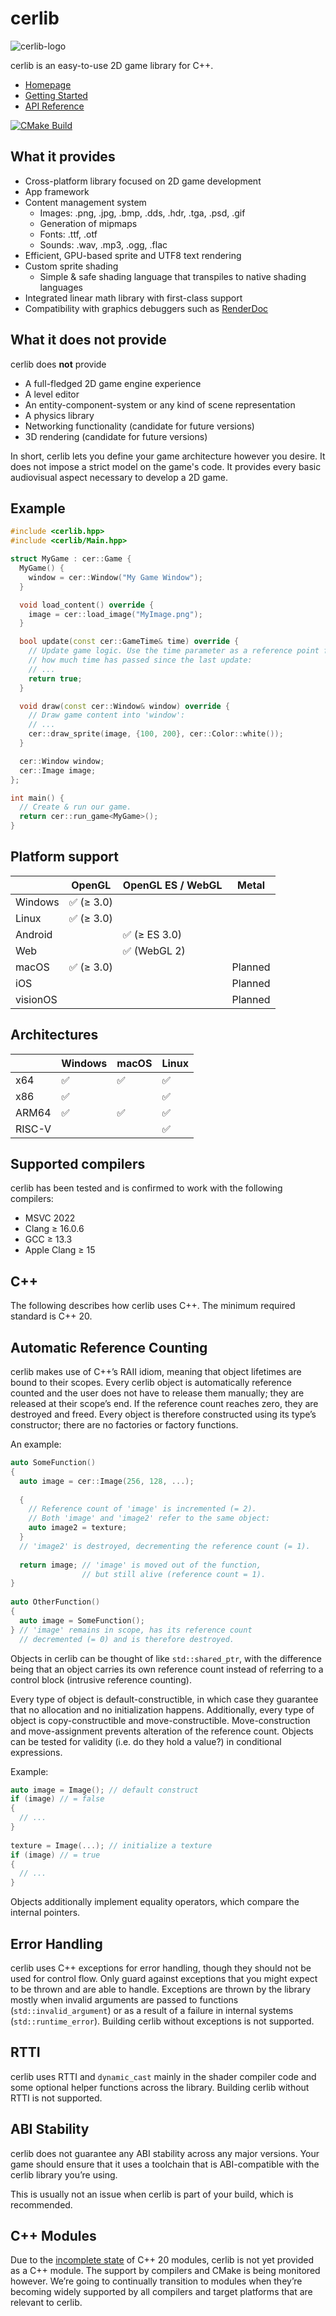 # cerlib

![cerlib-logo](misc/cerlib-logo-startpage.png)

cerlib is an easy-to-use 2D game library for C++.

- [Homepage](https://cerlib.org)
- [Getting Started](https://cerlib.org/getting-started)
- [API Reference](https://cerlib.org/docs/latest)

[![CMake Build](https://github.com/cemderv/cerlib/actions/workflows/cmake-multi-platform.yml/badge.svg)](https://github.com/cemderv/cerlib/actions/workflows/cmake-multi-platform.yml)

## What it provides

- Cross-platform library focused on 2D game development
- App framework
- Content management system
    - Images: .png, .jpg, .bmp, .dds, .hdr, .tga, .psd, .gif
    - Generation of mipmaps
    - Fonts: .ttf, .otf
    - Sounds: .wav, .mp3, .ogg, .flac
- Efficient, GPU-based sprite and UTF8 text rendering
- Custom sprite shading
    - Simple & safe shading language that transpiles to native shading languages
- Integrated linear math library with first-class support
- Compatibility with graphics debuggers such as [RenderDoc](https://renderdoc.org)

## What it does not provide

cerlib does **not** provide

- A full-fledged 2D game engine experience
- A level editor
- An entity-component-system or any kind of scene representation
- A physics library
- Networking functionality (candidate for future versions)
- 3D rendering (candidate for future versions)

In short, cerlib lets you define your game architecture however you desire.
It does not impose a strict model on the game's code.
It provides every basic audiovisual aspect necessary to develop a 2D game.

## Example

```cpp
#include <cerlib.hpp>
#include <cerlib/Main.hpp>

struct MyGame : cer::Game {
  MyGame() {
    window = cer::Window("My Game Window");
  }

  void load_content() override {
    image = cer::load_image("MyImage.png");
  }

  bool update(const cer::GameTime& time) override {
    // Update game logic. Use the time parameter as a reference point for
    // how much time has passed since the last update:
    // ...
    return true;
  }

  void draw(const cer::Window& window) override {
    // Draw game content into 'window':
    // ...
    cer::draw_sprite(image, {100, 200}, cer::Color::white());
  }

  cer::Window window;
  cer::Image image;
};

int main() {
  // Create & run our game.
  return cer::run_game<MyGame>();
}
```

## Platform support

|          | OpenGL    | OpenGL ES / WebGL | Metal   |
|----------|-----------|-------------------|---------|
| Windows  | ✅ (≥ 3.0) |                   |         |
| Linux    | ✅ (≥ 3.0) |                   |         |
| Android  |           | ✅ (≥ ES 3.0)      |         |
| Web      |           | ✅ (WebGL 2)       |         |
| macOS    | ✅ (≥ 3.0) |                   | Planned |
| iOS      |           |                   | Planned |
| visionOS |           |                   | Planned |

## Architectures

|        | Windows | macOS | Linux |
|--------|---------|-------|-------|
| x64    | ✅       | ✅     | ✅     |
| x86    | ✅       |       | ✅     |
| ARM64  | ✅       | ✅     | ✅     | 
| RISC-V |         |       | ✅     |

## Supported compilers

cerlib has been tested and is confirmed to work with the following compilers:

- MSVC 2022
- Clang ≥ 16.0.6
- GCC ≥ 13.3
- Apple Clang ≥ 15

## C++

The following describes how cerlib uses C++. The minimum required standard is C++ 20.

## Automatic Reference Counting

cerlib makes use of C++’s RAII idiom, meaning that object lifetimes are bound to their scopes.
Every cerlib object is automatically reference counted and the user does not have to release
them manually; they are released at their scope’s end. If the reference count reaches zero,
they are destroyed and freed. Every object is therefore constructed using its type’s constructor;
there are no factories or factory functions.

An example:

```cpp
auto SomeFunction()
{
  auto image = cer::Image(256, 128, ...);
 
  {
    // Reference count of 'image' is incremented (= 2).
    // Both 'image' and 'image2' refer to the same object:
    auto image2 = texture;
  }
  // 'image2' is destroyed, decrementing the reference count (= 1).
  
  return image; // 'image' is moved out of the function,
                // but still alive (reference count = 1).
}
 
auto OtherFunction()
{
  auto image = SomeFunction();
} // 'image' remains in scope, has its reference count
  // decremented (= 0) and is therefore destroyed.
```

Objects in cerlib can be thought of like `std::shared_ptr`, with the difference being that an object
carries its own reference count instead of referring to a control block (intrusive reference counting).

Every type of object is default-constructible, in which case they guarantee that no allocation and no
initialization happens. Additionally, every type of object is copy-constructible and move-constructible.
Move-construction and move-assignment prevents alteration of the reference count.
Objects can be tested for validity (i.e. do they hold a value?) in conditional expressions.

Example:

```cpp
auto image = Image(); // default construct
if (image) // = false
{
  // ...
}
 
texture = Image(...); // initialize a texture
if (image) // = true
{
  // ...
}
```

Objects additionally implement equality operators, which compare the internal pointers.

## Error Handling

cerlib uses C++ exceptions for error handling, though they should not be used for control flow.
Only guard against exceptions that you might expect to be thrown and are able to handle.
Exceptions are thrown by the library mostly when invalid arguments are passed to functions (`std::invalid_argument`)
or as a result of a failure in internal systems (`std::runtime_error`).
Building cerlib without exceptions is not supported.

## RTTI

cerlib uses RTTI and `dynamic_cast` mainly in the shader compiler code and some optional helper functions across the
library.
Building cerlib without RTTI is not supported.

## ABI Stability

cerlib does not guarantee any ABI stability across any major versions.
Your game should ensure that it uses a toolchain that is ABI-compatible with the
cerlib library you’re using.

This is usually not an issue when cerlib is part of your build, which is recommended.

## C++ Modules

Due to the [incomplete state](https://en.cppreference.com/w/cpp/compiler_support/20) of C++ 20 modules, cerlib is not
yet provided as a C++ module.
The support by compilers and CMake is being monitored however. We’re going to continually transition to
modules when they’re becoming widely supported by all compilers and target platforms that are relevant to cerlib.
